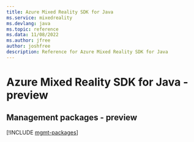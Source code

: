 ```yaml
---
title: Azure Mixed Reality SDK for Java
ms.service: mixedreality
ms.devlang: java
ms.topic: reference
ms.data: 11/08/2022
ms.author: jfree
author: joshfree
description: Reference for Azure Mixed Reality SDK for Java
---
```

# Azure Mixed Reality SDK for Java - preview

## Management packages - preview
[!INCLUDE [mgmt-packages](mixed-reality-mgmt-index.md)]